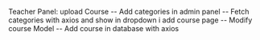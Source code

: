 Teacher Panel: upload Course
      -- Add categories in admin panel
      -- Fetch categories with axios and show in dropdown i add course page
      -- Modify course Model
      -- Add course in database with axios